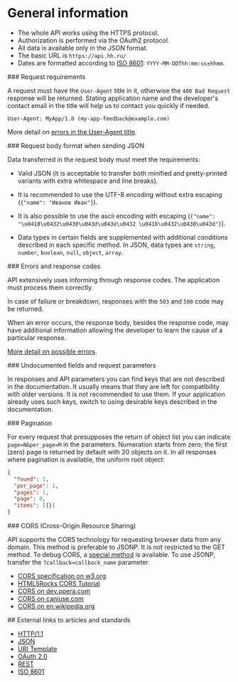 # General information

* The whole API works using the HTTPS protocol.
* Authorization is performed via the OAuth2 protocol.
* All data is available only in the JSON format.
* The basic URL is `https://api.hh.ru/`
* <a name="date-format"/> Dates are formatted according to
  [ISO 8601](http://en.wikipedia.org/wiki/ISO_8601): `YYYY-MM-DDThh:mm:ss±hhmm`.


<a name="request-requirements" />
### Request requirements

A request must have the `User-Agent` title in it, otherwise the
`400 Bad Request` response will be returned. Stating application name and
the developer's contact email in the title will help us to contact you quickly
if needed.

```
User-Agent: MyApp/1.0 (my-app-feedback@example.com)
```

More detail on [errors in the User-Agent title](errors.md#user-agent).


<a name="request-body" />
### Request body format when sending JSON

Data transferred in the request body must meet the requirements:
* Valid JSON (it is acceptable to transfer both minified and
  pretty-printed variants with extra whitespace and line breaks).

* It is recommended to use the UTF-8 encoding without extra escaping
  (`{"name": "Иванов Иван"}`).

* It is also possible to use the ascii encoding with escaping
  (`{"name": "\u0418\u0432\u0430\u043d\u043e\u0432 \u0418\u0432\u0430\u043d"}`).

* Data types in certain fields are supplemented with additional conditions
  described in each specific method. In JSON, data types are `string`, `number`,
  `boolean`, `null`, `object`, `array`.


<a name="errors-and-codes" />
### Errors and response codes

API extensively uses informing through response codes.
The application must process them correctly.

In case of failure or breakdown, responses with the `503` and `500` code may be
returned.

When an error occurs, the response body, besides the response code,
may have additional information allowing the developer
to learn the cause of a particular response.

[More detail on possible errors](errors.md).


<a name="deprecated" />
### Undocumented fields and request parameters

In responses and API parameters you can find keys that are not described in the
documentation. It usually means that they are left for compatibility with older
versions. It is not recommended to use them. If your application already uses
such keys, switch to using desirable keys described in the documentation.


<a name="pagination" />
### Pagination

For every request that presupposes the return of object list you can indicate
`page=N&per_page=M` in the parameters. Numeration starts from zero; the first
(zero) page is returned by default with 20 objects on it. In all responses where
pagination is available, the uniform root object:

```json
{
  "found": 1,
  "per_page": 1,
  "pages": 1,
  "page": 0,
  "items": [{}]
}
```

<a name="cors" />
### CORS (Cross-Origin Resource Sharing)

API supports the CORS technology for requesting browser data from any domain.
This method is preferable to JSONP. It is not restricted to the GET method. To
debug CORS, a [special method](cors.md) is available. To use JSONP, transfer the
`?callback=callback_name` parameter.

* [CORS specification on w3.org](http://www.w3.org/TR/cors/)
* [HTML5Rocks CORS Tutorial](http://www.html5rocks.com/en/tutorials/cors/)
* [CORS on dev.opera.com](http://dev.opera.com/articles/view/dom-access-control-using-cross-origin-resource-sharing/)
* [CORS on caniuse.com](http://caniuse.com/#feat=cors)
* [CORS on en.wikipedia.org](http://en.wikipedia.org/wiki/Cross-origin_resource_sharing)


<a name="links" />
## External links to articles and standards

* [HTTP/1.1](http://tools.ietf.org/html/rfc2616)
* [JSON](http://json.org/)
* [URI Template](http://tools.ietf.org/html/rfc6570)
* [OAuth 2.0](http://tools.ietf.org/html/rfc6749)
* [REST](http://www.ics.uci.edu/~fielding/pubs/dissertation/rest_arch_style.htm)
* [ISO 8601](http://en.wikipedia.org/wiki/ISO_8601)
